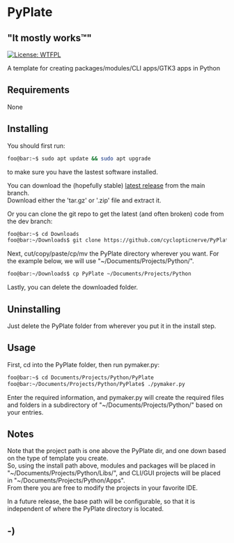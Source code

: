 <!----------------------------------------------------------------------------->
<!-- Project : PyPlate                                         /          \  -->
<!-- Filename: README.md                                      |     ()     | -->
<!-- Date    : 12/19/2022                                     |            | -->
<!-- Author  : cyclopticnerve                                 |   \____/   | -->
<!-- License : WTFPLv2                                         \          /  -->
<!----------------------------------------------------------------------------->

# PyPlate

## "It mostly works™"

[![License: WTFPL](https://img.shields.io/badge/License-WTFPL-brightgreen.svg)](http://www.wtfpl.net/about/)

A template for creating packages/modules/CLI apps/GTK3 apps in Python

## Requirements

None

## Installing

You should first run:

```bash
foo@bar:~$ sudo apt update && sudo apt upgrade
```

to make sure you have the lastest software installed.

You can download the (hopefully stable)
[latest release](https://github.com/cyclopticnerve/PyPlate/releases/latest) 
from the main branch.<br>
Download either the 'tar.gz' or '.zip' file and extract it.<br>

Or you can clone the git repo to get the latest (and often broken) code 
from the dev branch:

```bash
foo@bar:~$ cd Downloads
foo@bar:~/Downloads$ git clone https://github.com/cyclopticnerve/PyPlate
```

Next, cut/copy/paste/cp/mv the PyPlate directory wherever you want. For the 
example below, we will use "~/Documents/Projects/Python/".
```bash
foo@bar:~/Downloads$ cp PyPlate ~/Documents/Projects/Python
```

Lastly, you can delete the downloaded folder.

## Uninstalling

Just delete the PyPlate folder from wherever you put it in the install step.

## Usage

First, cd into the PyPlate folder, then run pymaker.py:

``` bash
foo@bar:~$ cd Documents/Projects/Python/PyPlate
foo@bar:~/Documents/Projects/Python/PyPlate$ ./pymaker.py
```

Enter the required information, and pymaker.py will create the required files 
and folders in a subdirectory of "~/Documents/Projects/Python/" based on your 
entries.

## Notes

Note that the project path is one above the PyPlate dir, and one down based on 
the type of template you create.<br>
So, using the install path above, modules and packages will be placed in 
"~/Documents/Projects/Python/Libs/", and CLI/GUI projects will be placed 
in "~/Documents/Projects/Python/Apps".<br>
From there you are free to modify the projects in your favorite IDE.

In a future release, the base path will be configurable, so that it is 
independent of where the PyPlate directory is located.

## -)
<!-- -) -->
